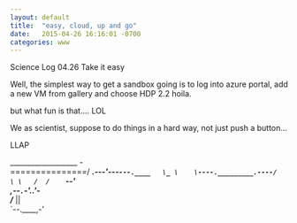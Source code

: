```yaml
---
layout: default
title:  "easy, cloud, up and go"
date:   2015-04-26 16:16:01 -0700
categories: www
---
```


Science Log 04.26 Take it easy

Well, the simplest way to get a sandbox going is to log into azure portal, add a new VM from gallery and choose HDP 2.2 hoila.

but what fun is that.... LOL

We as scientist, suppose to do things in a hard way, not just push a button...


LLAP 

  
___________________          _-_                         
\==============_=_/ ____.---'---`---.____  
            \_ \    \----._________.----/   
              \ \   /  /    `-_-'     
          __,--`.`-'..'-_       
         /____          ||        
              `--.____,-'       

  
  
